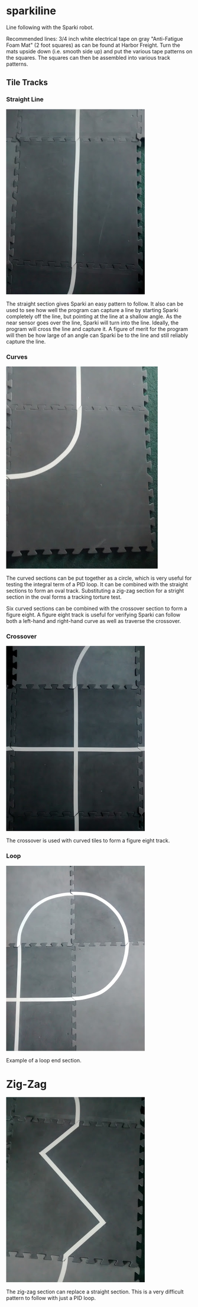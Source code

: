sparkiline
==========

Line following with the Sparki robot.

Recommended lines: 3/4 inch white electrical tape on gray "Anti-Fatigue
Foam Mat" (2 foot squares) as can be found at Harbor Freight. Turn
the mats upside down (i.e. smooth side up) and put the various tape
patterns on the squares. The squares can then be assembled into various
track patterns.

## Tile Tracks

### Straight Line

![straight](images/sparkiline-straight.jpg)

The straight section gives Sparki an easy pattern to follow. It also
can be used to see how well the program can capture a line by starting
Sparki completely off the line, but pointing at the line at a shallow
angle. As the near sensor goes over the line, Sparki will turn into the
line. Ideally, the program will cross the line and capture it. A figure
of merit for the program will then be how large of an angle can Sparki
be to the line and still reliably capture the line.

### Curves

![curve](images/sparkiline-curve.jpg)

The curved sections can be put together as a circle, which is very useful
for testing the integral term of a PID loop. It can be combined with
the straight sections to form an oval track. Substituting a zig-zag
section for a stright section in the oval forms a tracking torture test.

Six curved sections can be combined with the crossover section to form
a figure eight. A figure eight track is useful for verifying Sparki
can follow both a left-hand and right-hand curve as well as traverse
the crossover.

### Crossover

![crossover](images/sparkiline-crossover.jpg)

The crossover is used with curved tiles to form a figure eight track.

### Loop

![loop](images/sparkiline-loop.jpg)

Example of a loop end section.

# Zig-Zag

![zigzag](images/sparkiline-zigzag.jpg)

The zig-zag section can replace a straight section. This is a very
difficult pattern to follow with just a PID loop.
